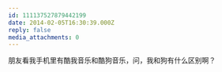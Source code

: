 ```yaml
---
id: 111137527879442199
date: 2014-02-05T16:30:39.000Z
reply: false
media_attachments: 0
---
```


朋友看我手机里有酷我音乐和酷狗音乐，问，我和狗有什么区别啊？

